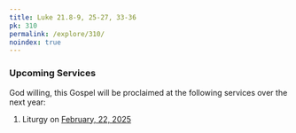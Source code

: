 ```yaml
---
title: Luke 21.8-9, 25-27, 33-36
pk: 310
permalink: /explore/310/
noindex: true
---
```


### Upcoming Services

God willing, this Gospel will be proclaimed at the following services over the next year:


1. Liturgy on [February, 22, 2025](https://orthocal.info/readings/gregorian/2025/02/22/)
